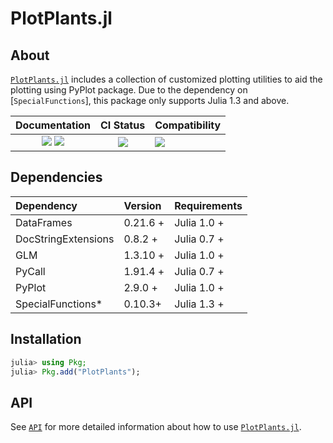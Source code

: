 # PlotPlants.jl

<!-- Links and shortcuts -->
[pp-url]: https://Yujie-W.github.io/PlotPlants.jl
[pp-api]: https://yujie-w.github.io/PlotPlants.jl/stable/API/

[dev-img]: https://img.shields.io/badge/docs-dev-blue.svg
[dev-url]: https://Yujie-W.github.io/PlotPlants.jl/dev/

[rel-img]: https://img.shields.io/badge/docs-stable-blue.svg
[rel-url]: https://Yujie-W.github.io/PlotPlants.jl/stable/

[st-img]: https://github.com/Yujie-W/PlotPlants.jl/workflows/JuliaStable/badge.svg?branch=master
[st-url]: https://github.com/Yujie-W/PlotPlants.jl/actions?query=branch%3A"master"++workflow%3A"JuliaStable"

[v13-img]: https://github.com/Yujie-W/PlotPlants.jl/workflows/Julia-1.3/badge.svg?branch=master
[v13-url]: https://github.com/Yujie-W/PlotPlants.jl/actions?query=branch%3A"master"++workflow%3A"Julia-1.3"


## About

[`PlotPlants.jl`][pp-url] includes a collection of customized plotting utilities to aid the plotting using PyPlot package. Due to the dependency on [`SpecialFunctions`], this package only supports Julia 1.3 and above.

| Documentation                                   | CI Status             | Compatibility           |
|:-----------------------------------------------:|:---------------------:|:------------------------|
| [![][dev-img]][dev-url] [![][rel-img]][rel-url] | [![][st-img]][st-url] | [![][v13-img]][v13-url] |




## Dependencies

| Dependency          | Version  | Requirements |
|:--------------------|:---------|:-------------|
| DataFrames          | 0.21.6 + | Julia 1.0 +  |
| DocStringExtensions | 0.8.2 +  | Julia 0.7 +  |
| GLM                 | 1.3.10 + | Julia 1.0 +  |
| PyCall              | 1.91.4 + | Julia 0.7 +  |
| PyPlot              | 2.9.0 +  | Julia 1.0 +  |
| SpecialFunctions*   | 0.10.3+  | Julia 1.3 +  |




## Installation
```julia
julia> using Pkg;
julia> Pkg.add("PlotPlants");
```




## API
See [`API`][pp-api] for more detailed information about how to use [`PlotPlants.jl`][pp-url].
